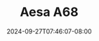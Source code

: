 --- 
title: "Aesa A68"
description: "nonton   Aesa A68      "
date: 2024-09-27T07:46:07-08:00
file_code: "1y4v388vvdtt"
draft: false
cover: "7o32qwq9plyktca2.jpg"
tags: ["Aesa", "bokep-indo", "bokep-viral", "bokep-ig"]
length: 122
fld_id: "1483208"
foldername: "Aesa"
categories: ["Aesa"]
views: 0
---